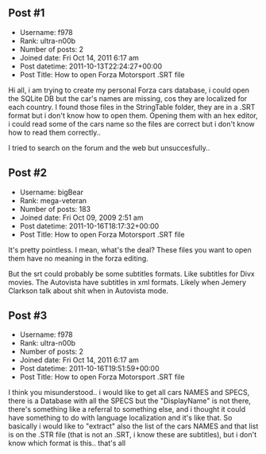 ## Post #1
- Username: f978
- Rank: ultra-n00b
- Number of posts: 2
- Joined date: Fri Oct 14, 2011 6:17 am
- Post datetime: 2011-10-13T22:24:27+00:00
- Post Title: How to open Forza Motorsport .SRT file

Hi all,
i am trying to create my personal Forza cars database, i could open the SQLite DB but the car's names are missing, cos they are localized for each country.
I found those files in the StringTable folder, they are in a .SRT format but i don't know how to open them. 
Opening them with an hex editor, i could read some of the cars name so the files are correct but i don't know how to read them correctly..

I tried to search on the forum and the web but unsuccesfully..
## Post #2
- Username: bigBear
- Rank: mega-veteran
- Number of posts: 183
- Joined date: Fri Oct 09, 2009 2:51 am
- Post datetime: 2011-10-16T18:17:32+00:00
- Post Title: How to open Forza Motorsport .SRT file

It's pretty pointless.
I mean, what's the deal?
These files you want to open them have no meaning in the forza editing.

But the srt could probably be some subtitles formats.
Like subtitles for Divx movies.
The Autovista have subtitles in xml formats.
Likely when Jemery Clarkson talk about shit when in Autovista mode.
## Post #3
- Username: f978
- Rank: ultra-n00b
- Number of posts: 2
- Joined date: Fri Oct 14, 2011 6:17 am
- Post datetime: 2011-10-16T19:51:59+00:00
- Post Title: How to open Forza Motorsport .SRT file

I think you misunderstood.. i would like to get all cars NAMES and SPECS, there is a Database with all the SPECS but the "DisplayName" is not there, there's something like a referral to something else, and i thought it could have something to do with language localization and it's like that. 
So basically i would like to "extract" also the list of the cars NAMES and that list is on the .STR file (that is not an .SRT, i know these are subtitles), but i don't know which format is this.. that's all
